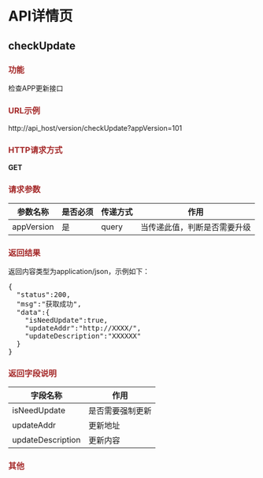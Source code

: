 # API详情页

## checkUpdate

### <font color="brown">功能</font>

检查APP更新接口

### <font color="brown">URL示例</font>

http://api_host/version/checkUpdate?appVersion=101

### <font color="brown">HTTP请求方式</font>

**GET**

### <font color="brown">请求参数</font>

参数名称|是否必须|传递方式|作用|
-------|------|-----|----|
appVersion|是|query|当传递此值，判断是否需要升级|

### <font color="brown">返回结果</font>

返回内容类型为application/json，示例如下：
<pre class="wiki">
{
  "status":200,
  "msg":"获取成功",
  "data":{
    "isNeedUpdate":true,
    "updateAddr":"http://XXXX/",
    "updateDescription":"XXXXXX"
  }
}
</pre>


### <font color="brown">返回字段说明</font>

字段名称|作用|
-------|----|
isNeedUpdate|是否需要强制更新|
updateAddr|更新地址|
updateDescription|更新内容|

### <font color="brown">其他</font>





